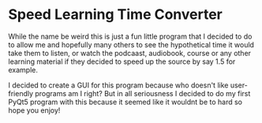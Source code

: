 # Speed Learning Time Converter

While the name be weird this is just a fun little program that I decided to do to allow me and hopefully many others to see the hypothetical time it would take them to listen, or watch the podcaast, audiobook, course or any other learning material if they decided to speed up the source by say 1.5  for example. 

I decided to create a GUI for this program because who doesn't like user-friendly programs am I right? But in all seriousness I decided to do my first PyQt5 program with this because it seemed like it wouldnt be to hard so hope you enjoy!